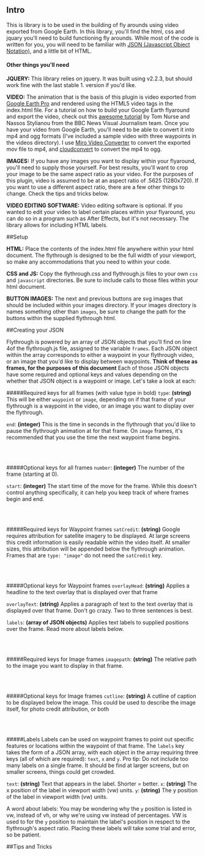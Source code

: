 ## Intro

This is library is to be used in the building of fly arounds using video exported from Google Earth. In this library, you'll find the html, css and jquary you'll need to build functioning fly arounds. While most of the code is written for you, you will need to be familiar with [JSON (Javascript Object Notation)](http://www.w3schools.com/json/), and a little bit of HTML.

#### Other things you'll need

**JQUERY:** This library relies on jquery. It was built using v2.2.3, but should work fine with the last stable 1. version if you'd like.

**VIDEO:** The animation that is the basis of this plugin is video exported from [Google Earth Pro](http://www.google.com/earth/download/gep/agree.html) and rendered using the HTML5 video tags in the index.html file. For a tutorial on how to build your Google Earth flyaround and export the video, check out this [awesome tutorial](https://github.com/tnurse/gep-flythroughs) by Tom Nurse and Nassos Stylianou from the BBC News Visual Journalism team. Once you have your video from Google Earth, you'll need to be able to convert it into mp4 and ogg formats (I've included a sample video with three waypoints in the videos directory). I use [Miro Video Converter](http://www.mirovideoconverter.com/) to convert the exported mov file to mp4, and [cloudconvert](https://cloudconvert.com/mp4-to-ogg) to convert the mp4 to ogg.

**IMAGES:** If you have any images you want to display within your flyaround, you'll need to supply those yourself. For best results, you'll want to crop your image to be the same aspect ratio as your video. For the purposes of this plugin, video is assumed to be at an aspect ratio of .5625 (1280x720). If you want to use a different aspect ratio, there are a few other things to change. Check the tips and tricks below.

**VIDEO EDITING SOFTWARE:** Video editing software is optional. If you wanted to edit your video to label certain places within your flyaround, you can do so in a program such as After Effects, but it's not necessary. The library allows for including HTML labels.




##Setup

**HTML:** Place the contents of the index.html file anywhere within your html document. The flythrough is designed to be the full width of your viewport, so make any accommodations that you need to within your code.

**CSS and JS:** Copy the flythrough.css and flythrough.js files to your own `css` and `javascript` directories. Be sure to include calls to those files within your html document.

**BUTTON IMAGES:** The next and previous buttons are svg images that should be included within your images directory. If your images directory is names something other than `images`, be sure to change the path for the buttons within the supplied flythrough html.




##Creating your JSON

Flythrough is powered by an array of JSON objects that you'll find on line 4of the flythrough.js file, assigned to the variable `frames`. Each JSON object within the array corresponds to either a waypoint in your flythrough video, or an image that you'd like to display between waypoints. **Think of these as frames, for the purposes of this document** Each of those JSON objects have some required and optional keys and values depending on the whether that JSON object is a waypoint or image. Let's take a look at each:  

#####Required keys for all frames (with value type in bold)
`type`: **(string)** This will be either `waypoint` or `image`, depending on if that frame of your flythrough is a waypoint in the video, or an image you want to display over the flythrough.

`end`: **(integer)** This is the time in seconds in the flythrough that you'd like to pause the flythrough animation at for that frame. On `image` frames, it's recommended that you use the time the next waypoint frame begins.

<br />
<br />

#####Optional keys for all frames
`number`: **(integer)** The number of the frame (starting at 0).

`start`: **(integer)** The start time of the move for the frame. While this doesn't control anything specifically, it can help you keep track of where frames begin and end.

<br />
<br />

#####Required keys for Waypoint frames
`satCredit`: **(string)** Google requires attribution for satellite imagery to be displayed. At large screens this credit information is easily readable within the video itself. At smaller sizes, this attribution will be appended below the flythrough animation. Frames that are `type: "image"` do not need the `satCredit` key.


<br />
<br />

#####Optional keys for Waypoint frames
`overlayHead`: **(string)** Applies a headline to the text overlay that is displayed over that frame

`overlayText`: **(string)** Applies a paragraph of text to the text overlay that is displayed over that frame. Don't go crazy. Two to three sentences is best.

`labels`: **(array of JSON objects)** Applies text labels to supplied positions over the frame. Read more about labels below.

<br />
<br />

#####Required keys for Image frames
`imagepath`: **(string)** The relative path to the image you want to display in that frame.

<br />
<br />

#####Optional keys for Image frames
`cutline`: **(string)** A cutline of caption to be displayed below the image. This could be used to describe the image itself, for photo credit attribution, or both

<br />
<br />

#####Labels
Labels can be used on waypoint frames to point out specific features or locations within the waypoint of that frame. The `labels` key takes the form of a JSON array, with each object in the array requiring three keys (all of which are required): `text`, `x` and `y`. Pro tip: Do not include too many labels on a single frame. It should be find at larger screens, but on smaller screens, things could get crowded.

`text`: **(string)** Text that appears in the label. Shorter = better.
`x`: **(string)** The x position of the label in viewport width (vw) units.
`y`: **(string)** The y position of the label in viewport width (vw) units.

A word about labels: You may be wondering why the `y` position is listed in vw, instead of vh, or why we're using vw instead of percentages. VW is used to for the `y` position to maintain the label's position in respect to the flythrough's aspect ratio. Placing these labels will take some trial and error, so be patient.




##Tips and Tricks
